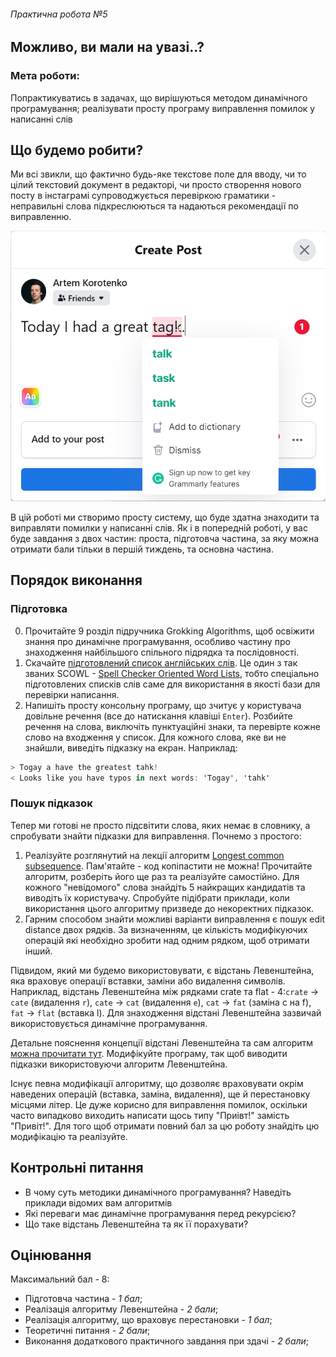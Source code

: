 ###### Практична робота №5
## Можливо, ви мали на увазі..?

### Мета роботи:
Попрактикуватись в задачах, що вирішуються методом динамічного програмування; реалізувати просту програму виправлення помилок у написанні слів

## Що будемо робити?
Ми всі звикли, що фактично будь-яке текстове поле для вводу, чи то цілий текстовий документ в редакторі, чи просто створення нового посту в інстаграмі супроводжується перевіркою граматики - неправильні слова підкреслюються та надаються рекомендації по виправленню. 

![](./../res/spell.png)

В цій роботі ми створимо просту систему, що буде здатна знаходити та виправляти помилки у написанні слів. Як і в попередній роботі, у вас буде завдання з двох частин: проста, підготовча частина, за яку можна отримати бали тільки в першій тиждень, та основна частина.

## Порядок виконання
### Підготовка
0. Прочитайте 9 розділ підручника Grokking Algorithms, щоб освіжити знання про динамічне програмування, особливо частину про знаходження найбільшого спільного підрядка та послідовності.
1. Скачайте [підготовлений список англійських слів](./../res/words_list.txt). Це один з так званих SCOWL - [Spell Checker Oriented Word Lists](http://wordlist.aspell.net/), тобто спеціально підготовлених списків слів саме для використання в якості бази для перевірки написання.
2. Напишіть просту консольну програму, що зчитує у користувача довільне речення (все до натискання клавіші `Enter`). Розбийте речення на слова, виключіть пунктуаційні знаки, та перевірте кожне слово на входження у список. Для кожного слова, яке ви не знайшли, виведіть підказку на екран. Наприклад:
```C#
> Togay a have the greatest tahk!
< Looks like you have typos in next words: 'Togay', 'tahk'
```

### Пошук підказок
Тепер ми готові не просто підсвітити слова, яких немає в словнику, а спробувати знайти підказки для виправлення. Почнемо з простого:
1. Реалізуйте розглянутий на лекції алгоритм [Longest common subsequence](https://en.wikipedia.org/wiki/Longest_common_subsequence_problem). Пам'ятайте - код копіпастити не можна! Прочитайте алгоритм, розберіть його ще раз та реалізуйте самостійно. Для кожного "невідомого" слова знайдіть 5 найкращих кандидатів та виводіть їх користувачу. Спробуйте підібрати приклади, коли використання цього алгоритму призведе до некоректних підказок.
2. Гарним способом знайти можливі варіанти виправлення є пошук edit distance двох рядків. За визначенням, це кількість модифікуючих операцій які необхідно зробити над одним рядком, щоб отримати інший. 

Підвидом, який ми будемо використовувати, є відстань Левенштейна, яка враховує операції вставки, заміни або видалення символів. Наприклад, відстань Левенштейна між рядками crate та flat - 4:`crate` -> `cate` (видалення `r`), `cate` -> `cat` (видалення `e`), `cat` -> `fat` (заміна c на f), `fat` -> `flat` (вставка l). Для знаходження відстані Левенштейна зазвичай використовується динамічне програмування.

Детальне пояснення концепції відстані Левенштейна та сам алгоритм [можна прочитати тут](https://medium.com/@ethannam/understanding-the-levenshtein-distance-equation-for-beginners-c4285a5604f0). Модифікуйте програму, так щоб виводити підказки використовуючи алгоритм Левенштейна.

Існує певна модифікації алгоритму, що дозволяє враховувати окрім наведених операцій (вставка, заміна, видалення), ще й перестановку місцями літер. Це дуже корисно для виправлення помилок, оскільки часто випадково виходить написати щось типу "Приівт!" замість "Привіт!". Для того щоб отримати повний бал за цю роботу знайдіть цю модифікацію та реалізуйте.

## Контрольні питання
- В чому суть методики динамічного програмування? Наведіть приклади відомих вам алгоритмів
- Які переваги має динамічне програмування перед рекурсією?
- Що таке відстань Левенштейна та як її порахувати?

## Оцінювання

Максимальний бал - 8:
- Підготовча частина - _1 бал_;
- Реалізація алгоритму Левенштейна - _2 бали_;
- Реалізація алгоритму, що враховує перестановки - _1 бал_;
- Теоретичні питання - _2 бали_;
- Виконання додаткового практичного завдання при здачі - _2 бали_;
